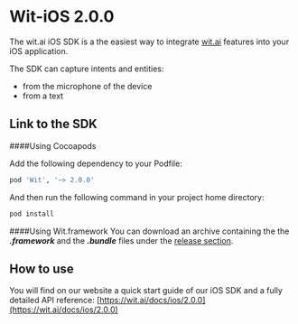 Wit-iOS 2.0.0
===========

The wit.ai iOS SDK is a the easiest way to integrate [wit.ai](https://wit.ai) features into your iOS application.

The SDK can capture intents and entities:

- from the microphone of the device
- from a text


Link to the SDK
---------------

####Using Cocoapods

Add the following dependency to your Podfile:
```ruby
pod 'Wit', '~> 2.0.0'
```

And then run the following command in your project home directory:
```bash
pod install
```


####Using Wit.framework
You can download an archive containing the the ***.framework*** and the ***.bundle*** files under the [release section](https://github.com/wit-ai/wit-ios-sdk/releases).


How to use
----------

You will find on our website a quick start guide of our iOS SDK and a fully detailed API reference: [https://wit.ai/docs/ios/2.0.0](https://wit.ai/docs/ios/2.0.0)